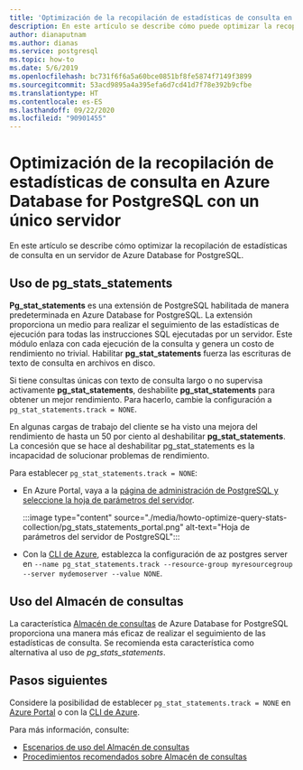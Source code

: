 ```yaml
---
title: 'Optimización de la recopilación de estadísticas de consulta en Azure Database for PostgreSQL: servidor único'
description: En este artículo se describe cómo puede optimizar la recopilación de estadísticas de consulta en Azure Database for PostgreSQL con un único servidor.
author: dianaputnam
ms.author: dianas
ms.service: postgresql
ms.topic: how-to
ms.date: 5/6/2019
ms.openlocfilehash: bc731f6f6a5a60bce0851bf8fe5874f7149f3899
ms.sourcegitcommit: 53acd9895a4a395efa6d7cd41d7f78e392b9cfbe
ms.translationtype: HT
ms.contentlocale: es-ES
ms.lasthandoff: 09/22/2020
ms.locfileid: "90901455"
---
```

# <a name="optimize-query-statistics-collection-on-an-azure-database-for-postgresql---single-server"></a>Optimización de la recopilación de estadísticas de consulta en Azure Database for PostgreSQL con un único servidor
En este artículo se describe cómo optimizar la recopilación de estadísticas de consulta en un servidor de Azure Database for PostgreSQL.

## <a name="use-pg_stats_statements"></a>Uso de pg_stats_statements
**Pg_stat_statements** es una extensión de PostgreSQL habilitada de manera predeterminada en Azure Database for PostgreSQL. La extensión proporciona un medio para realizar el seguimiento de las estadísticas de ejecución para todas las instrucciones SQL ejecutadas por un servidor. Este módulo enlaza con cada ejecución de la consulta y genera un costo de rendimiento no trivial. Habilitar **pg_stat_statements** fuerza las escrituras de texto de consulta en archivos en disco.

Si tiene consultas únicas con texto de consulta largo o no supervisa activamente **pg_stat_statements**, deshabilite **pg_stat_statements** para obtener un mejor rendimiento. Para hacerlo, cambie la configuración a `pg_stat_statements.track = NONE`.

En algunas cargas de trabajo del cliente se ha visto una mejora del rendimiento de hasta un 50 por ciento al deshabilitar **pg_stat_statements**. La concesión que se hace al deshabilitar pg_stat_statements es la incapacidad de solucionar problemas de rendimiento.

Para establecer `pg_stat_statements.track = NONE`:

- En Azure Portal, vaya a la [página de administración de PostgreSQL y seleccione la hoja de parámetros del servidor](howto-configure-server-parameters-using-portal.md).

  :::image type="content" source="./media/howto-optimize-query-stats-collection/pg_stats_statements_portal.png" alt-text="Hoja de parámetros del servidor de PostgreSQL":::

- Con la [CLI de Azure](howto-configure-server-parameters-using-cli.md), establezca la configuración de az postgres server en `--name pg_stat_statements.track --resource-group myresourcegroup --server mydemoserver --value NONE`.

## <a name="use-the-query-store"></a>Uso del Almacén de consultas 
La característica [Almacén de consultas](concepts-query-store.md) de Azure Database for PostgreSQL proporciona una manera más eficaz de realizar el seguimiento de las estadísticas de consulta. Se recomienda esta característica como alternativa al uso de *pg_stats_statements*. 

## <a name="next-steps"></a>Pasos siguientes
Considere la posibilidad de establecer `pg_stat_statements.track = NONE` en [Azure Portal](howto-configure-server-parameters-using-portal.md) o con la [CLI de Azure](howto-configure-server-parameters-using-cli.md).

Para más información, consulte: 
- [Escenarios de uso del Almacén de consultas](concepts-query-store-scenarios.md) 
- [Procedimientos recomendados sobre Almacén de consultas](concepts-query-store-best-practices.md) 
